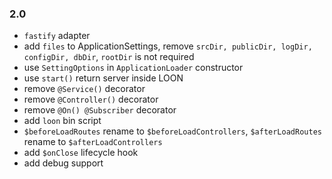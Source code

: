 
### 2.0

* `fastify` adapter
* add `files` to ApplicationSettings, remove `srcDir, publicDir, logDir, configDir, dbDir`, `rootDir` is not required
* use `SettingOptions` in `ApplicationLoader` constructor
* use `start()` return server inside LOON
* remove `@Service()` decorator
* remove `@Controller()` decorator
* remove `@On() @Subscriber` decorator
* add `loon` bin script
* `$beforeLoadRoutes` rename to `$beforeLoadControllers`, `$afterLoadRoutes` rename to `$afterLoadControllers`
* add `$onClose` lifecycle hook
* add debug support

